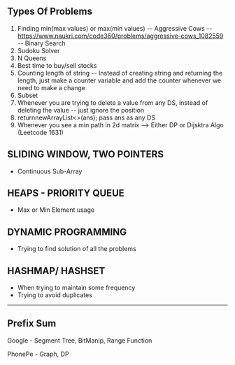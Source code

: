 ## Types Of Problems

1. Finding min(max values) or max(min values) -- Aggressive Cows -- https://www.naukri.com/code360/problems/aggressive-cows_1082559 -- Binary Search
2. Sudoku Solver
3. N Queens
4. Best time to buy/sell stocks
5. Counting length of string -- Instead of creating string and returning the length, just make a counter variable and add the counter whenever we need to make a change
6. Subset
7. Whenever you are trying to delete a value from any DS, instead of deleting the value -- just ignore the position
8. returnnewArrayList<>(ans); pass ans as any DS
9. Whenever you see a min path in 2d matrix --> Either DP or Dijsktra Algo (Leetcode 1631)

## SLIDING WINDOW, TWO POINTERS

- Continuous Sub-Array

## HEAPS - PRIORITY QUEUE

- Max or Min Element usage

## DYNAMIC PROGRAMMING

- Trying to find solution of all the problems

## HASHMAP/ HASHSET

- When trying to maintain some frequency
- Trying to avoid duplicates

---

## Prefix Sum

Google - Segment Tree, BitManip, Range Function

PhonePe - Graph, DP
